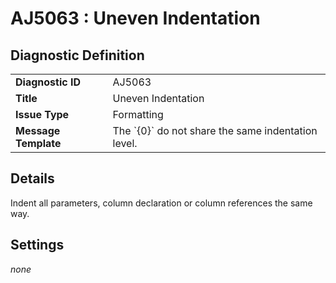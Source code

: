 # AJ5063 : Uneven Indentation

## Diagnostic Definition

<table>
  <tr>
    <td class="header"><b>Diagnostic ID</b></td>
    <td>AJ5063</td>
  </tr>
  <tr>
    <td class="header"><b>Title</b></td>
    <td>Uneven Indentation</td>
  </tr>
  <tr>
    <td class="header"><b>Issue Type</b></td>
    <td>Formatting</td>
  </tr>
  <tr>
    <td class="header"><b>Message Template</b></td>
    <td>The `{0}` do not share the same indentation level.</td>
  </tr>
  
</table>

## Details

Indent all parameters, column declaration or column references the same way.


## Settings

*none*

